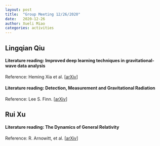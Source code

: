 ```yaml
---
layout: post
title:  "Group Meeting 12/26/2020"
date:   2020-12-26
author: Xueli Miao
categories: activities
---
```



## Lingqian Qiu
 
#### Literature reading: Improved deep learning techniques in gravitational-wave data analysis

Reference: Heming Xia et al. [[arXiv](https://arxiv.org/abs/2011.04418)]

#### Literature reading: Detection, Measurement and Gravitational Radiation

Reference: Lee S. Finn. [[arXiv](https://arxiv.org/abs/gr-qc/9209010v1)]


## Rui Xu 

#### Literature reading: The Dynamics of General Relativity

Reference: R. Arnowitt, et al. [[arXiv](https://arxiv.org/abs/gr-qc/0405109)]
